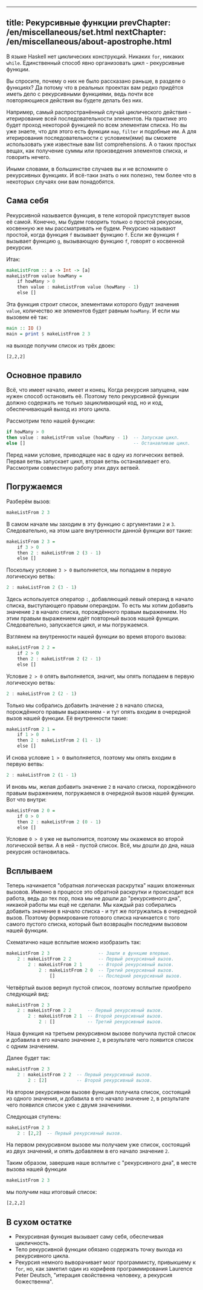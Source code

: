 ----
title: Рекурсивные функции
prevChapter: /en/miscellaneous/set.html
nextChapter: /en/miscellaneous/about-apostrophe.html
----

В языке Haskell нет циклических конструкций. Никаких `for`, никаких `while`. Единственный способ явно организовать цикл - рекурсивные функции.

Вы спросите, почему о них не было рассказано раньше, в разделе о функциях? Да потому что в реальных проектах вам редко придётся иметь дело с рекурсивными функциями, ведь почти все повторяющиеся действия вы будете делать без них.

Например, самый распространённый случай циклического действия - итерирование всей последовательности элементов. На практике это будет проход некоторой функцией по всем элементам списка. Но вы уже знаете, что для этого есть функции `map`, `filter` и подобные им. А для итерирования последовательности с условием(ями) вы сможете использовать уже известные вам list comprehensions. А о таких простых вещах, как получение суммы или произведения элементов списка, и говорить нечего.

Иными словами, в большинстве случаев вы и не вспомните о рекурсивных функциях. И всё-таки знать о них полезно, тем более что в некоторых случаях они вам понадобятся.

## Сама себя

Рекурсивной называется функция, в теле которой присутствует вызов её самой. Конечно, мы будем говорить только о простой рекурсии, косвенную же мы рассматривать не будем. Рекурсию называют простой, когда функция `f` вызывает функцию `f`. Если же функция `f` вызывает функцию `g`, вызывающую функцию `f`, говорят о косвенной рекурсии.

Итак:

```haskell
makeListFrom :: a -> Int -> [a]  
makeListFrom value howMany =
    if howMany > 0
    then value : makeListFrom value (howMany - 1)
    else []
```

Эта функция строит список, элементами которого будут значения `value`, количество же элементов будет равным `howMany`. И если мы вызовем её так:

```haskell
main :: IO ()
main = print $ makeListFrom 2 3
```

на выходе получим список из трёх двоек:

```bash
[2,2,2]
```

## Основное правило

Всё, что имеет начало, имеет и конец. Когда рекурсия запущена, нам нужен способ остановить её. Поэтому тело рекурсивной функции должно содержать не только зацикливающий код, но и код, обеспечивающий выход из этого цикла.

Рассмотрим тело нашей функции:

```haskell
if howMany > 0
then value : makeListFrom value (howMany - 1)  -- Запускаю цикл.
else []                                        -- Останавливаю цикл.
```

Перед нами условие, приводящее нас в одну из логических ветвей. Первая ветвь запускает цикл, вторая ветвь останавливает его. Рассмотрим совместную работу этих двух ветвей.

## Погружаемся

Разберём вызов:

```haskell
makeListFrom 2 3
```

В самом начале мы заходим в эту функцию с аргументами `2` и `3`. Следовательно, на этом шаге внутренности данной функции вот такие:

```haskell
makeListFrom 2 3 =
    if 3 > 0
    then 2 : makeListFrom 2 (3 - 1)
    else []
```

Поскольку условие `3 > 0` выполняется, мы попадаем в первую логическую ветвь:

```haskell
2 : makeListFrom 2 (3 - 1)
```

Здесь используется оператор `:`, добавляющий левый операнд в начало списка, выступающего правым операндом. То есть мы хотим добавить значение `2` в начало списка, порождённого правым выражением. Но этим правым выражением идёт повторный вызов нашей функции. Следовательно, запускается цикл, и мы погружаемся.

Взглянем на внутренности нашей функции во время второго вызова:

```haskell
makeListFrom 2 2 =
    if 2 > 0
    then 2 : makeListFrom 2 (2 - 1)
    else []
```

Условие `2 > 0` опять выполняется, значит, мы опять попадаем в первую логическую ветвь:

```haskell
2 : makeListFrom 2 (2 - 1)
```

Только мы собрались добавить значение `2` в начало списка, порождённого правым выражением - и тут опять входим в очередной вызов нашей функции. Её внутренности такие:

```haskell
makeListFrom 2 1 =
    if 1 > 0
    then 2 : makeListFrom 2 (1 - 1)
    else []
```

И снова условие `1 > 0` выполняется, поэтому мы опять входим в первую ветвь:

```haskell
2 : makeListFrom 2 (1 - 1)
```

И вновь мы, желая добавить значение `2` в начало списка, порождённого правым выражением, погружаемся в очередной вызов нашей функции. Вот что внутри:

```haskell
makeListFrom 2 0 =
    if 0 > 0
    then 2 : makeListFrom 2 (0 - 1)
    else []
```

Условие `0 > 0` уже не выполнится, поэтому мы окажемся во второй логической ветви. А в ней - пустой список. Всё, мы дошли до дна, наша рекурсия остановилась.

## Всплываем

Теперь начинается "обратная логическая раскрутка" наших вложенных вызовов. Именно в процессе это обратной раскрутки и происходит вся работа, ведь до тех пор, пока мы не дошли до "рекурсивного дна", никакой работы мы ещё не сделали. Мы каждый раз собирались добавить значение в начало списка - и тут же погружались в очередной вызов. Поэтому формирование готового списка начинается с того самого пустого списка, который был возвращён последним вызовом нашей функции.

Схематично наше всплытие можно изобразить так:

```haskell
makeListFrom 2 3                  -- Зашли в функцию впервые.
    2 : makeListFrom 2 2          -- Первый рекурсивный вызов.
        2 : makeListFrom 2 1      -- Второй рекурсивный вызов.
            2 : makeListFrom 2 0  -- Третий рекурсивный вызов.
                []                -- Последний рекурсивный вызов.
```

Четвёртый вызов вернул пустой список, поэтому всплытие приобрело следующий вид:

```haskell
makeListFrom 2 3  
    2 : makeListFrom 2 2      -- Первый рекурсивный вызов.
        2 : makeListFrom 2 1  -- Второй рекурсивный вызов.
            2 : []            -- Третий рекурсивный вызов.
```

Наша функция на третьем рекурсивном вызове получила пустой список и добавила в его начало значение `2`, в результате чего появится список с одним значением.

Далее будет так:

```haskell
makeListFrom 2 3  
    2 : makeListFrom 2 2  -- Первый рекурсивный вызов.
        2 : [2]           -- Второй рекурсивный вызов.
```

На втором рекурсивном вызове функция получила список, состоящий из одного значения, и добавила в его начало значение `2`, в результате чего появился список уже с двумя значениями.

Следующая ступень:

```haskell
makeListFrom 2 3  
    2 : [2,2]  -- Первый рекурсивный вызов.
```

На первом рекурсивном вызове мы получаем уже список, состоящий из двух значений, и опять добавляем в его начало значение `2`.

Таким образом, завершив наше всплытие с "рекурсивного дна", в месте вызова нашей функции

```haskell
makeListFrom 2 3
```

мы получим наш итоговый список:

```bash
[2,2,2]
```

## В сухом остатке

* Рекурсивная функция вызывает саму себя, обеспечивая цикличность.
* Тело рекурсивной функции обязано содержать точку выхода из рекурсивного цикла.
* Рекурсия немного выворачивает мозг программисту, привыкшему к `for`, но, как заметил один из корифеев программирования Laurence Peter Deutsch, "итерация свойственна человеку, а рекурсия божественна".


